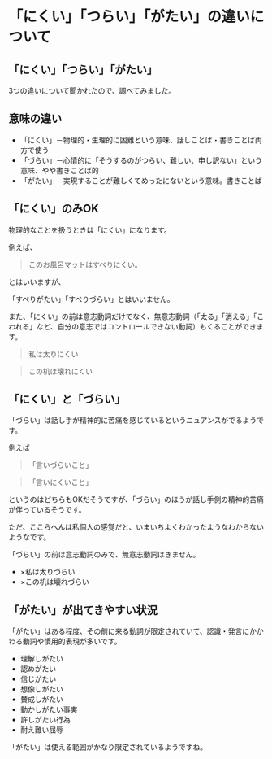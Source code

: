 # 「にくい」「つらい」「がたい」の違いについて

## 「にくい」「つらい」「がたい」

3つの違いについて聞かれたので、調べてみました。

## 意味の違い

* 「にくい」－物理的・生理的に困難という意味、話しことば・書きことば両方で使う
* 「づらい」－心情的に「そうするのがつらい、難しい、申し訳ない」という意味、やや書きことば的
* 「がたい」－実現することが難しくてめったにないという意味。書きことば

## 「にくい」のみOK

物理的なことを扱うときは「にくい」になります。

例えば、

> このお風呂マットはすべりにくい。

とはいいますが、

「すべりがたい」「すべりづらい」とはいいません。

また、「にくい」の前は意志動詞だけでなく、無意志動詞（「太る」「消える」「こわれる」など、自分の意志ではコントロールできない動詞）もくることができます。

> 私は太りにくい

> この机は壊れにくい

## 「にくい」と「づらい」

「づらい」は話し手が精神的に苦痛を感じているというニュアンスがでるようです。

例えば

> 「言いづらいこと」

> 「言いにくいこと」

というのはどちらもOKだそうですが、「づらい」のほうが話し手側の精神的苦痛が伴っているそうです。

ただ、ここらへんは私個人の感覚だと、いまいちよくわかったようなわからないようなです。

「づらい」の前は意志動詞のみで、無意志動詞はきません。

* ×私は太りづらい
* ×この机は壊れづらい

## 「がたい」が出てきやすい状況

「がたい」はある程度、その前に来る動詞が限定されていて、認識・発言にかかわる動詞や慣用的表現が多いです。

* 理解しがたい
* 認めがたい
* 信じがたい
* 想像しがたい
* 賛成しがたい
* 動かしがたい事実
* 許しがたい行為
* 耐え難い屈辱

「がたい」は使える範囲がかなり限定されているようですね。
